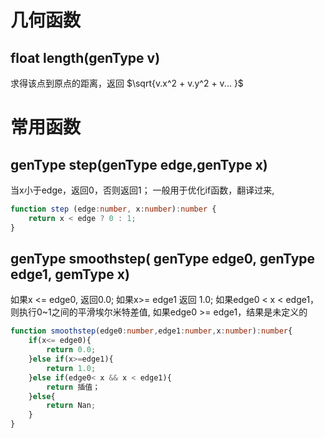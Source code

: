 # 几何函数
## float length(genType v)

求得该点到原点的距离，返回 $\sqrt{v.x^2 + v.y^2 + v... }$

# 常用函数

## genType step(genType edge,genType x)

当x小于edge，返回0，否则返回1；
一般用于优化if函数，翻译过来,
```TypeScript
function step (edge:number, x:number):number {
	return x < edge ? 0 : 1; 
}
```

## genType smoothstep( genType edge0, genType edge1, gemType x)

如果x <= edge0, 返回0.0; 
如果x>= edge1 返回 1.0; 
如果edge0 < x < edge1，则执行0~1之间的平滑埃尔米特差值,
如果edge0 >= edge1，结果是未定义的

```TypeScript
function smoothstep(edge0:number,edge1:number,x:number):number{
	if(x<= edge0){
		return 0.0;
	}else if(x>=edge1){
		return 1.0;
	}else if(edge0< x && x < edge1){
		return 插值；
	}else{
		return Nan;
	}
}
```